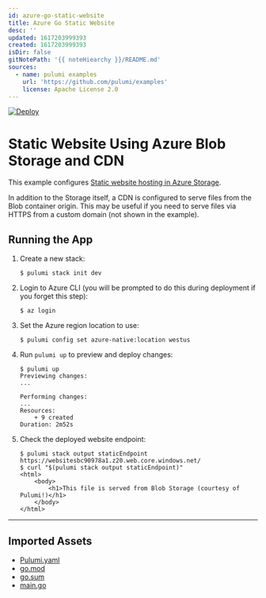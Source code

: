 ```yaml
---
id: azure-go-static-website
title: Azure Go Static Website
desc: ''
updated: 1617203999393
created: 1617203999393
isDir: false
gitNotePath: '{{ noteHiearchy }}/README.md'
sources:
  - name: pulumi examples
    url: 'https://github.com/pulumi/examples'
    license: Apache License 2.0
---
```

[![Deploy](https://get.pulumi.com/new/button.svg)](https://app.pulumi.com/new)

# Static Website Using Azure Blob Storage and CDN

This example configures [Static website hosting in Azure Storage](https://docs.microsoft.com/en-us/azure/storage/blobs/storage-blob-static-website).

In addition to the Storage itself, a CDN is configured to serve files from the Blob container origin. This may be useful if you need to serve files via HTTPS from a custom domain (not shown in the example).

## Running the App

1. Create a new stack:

   ```
   $ pulumi stack init dev
   ```

2. Login to Azure CLI (you will be prompted to do this during deployment if you forget this step):

   ```
   $ az login
   ```

3. Set the Azure region location to use:

   ```
   $ pulumi config set azure-native:location westus
   ```

4. Run `pulumi up` to preview and deploy changes:

   ```
   $ pulumi up
   Previewing changes:
   ...

   Performing changes:
   ...
   Resources:
       + 9 created
   Duration: 2m52s
   ```

5. Check the deployed website endpoint:

   ```
   $ pulumi stack output staticEndpoint
   https://websitesbc90978a1.z20.web.core.windows.net/
   $ curl "$(pulumi stack output staticEndpoint)"
   <html>
       <body>
           <h1>This file is served from Blob Storage (courtesy of Pulumi!)</h1>
       </body>
   </html>
   ```

* * *

## Imported Assets

- [Pulumi.yaml](/assets/pulumi.yaml)
- [go.mod](/assets/go.mod)
- [go.sum](/assets/go.sum)
- [main.go](/assets/main.go)

